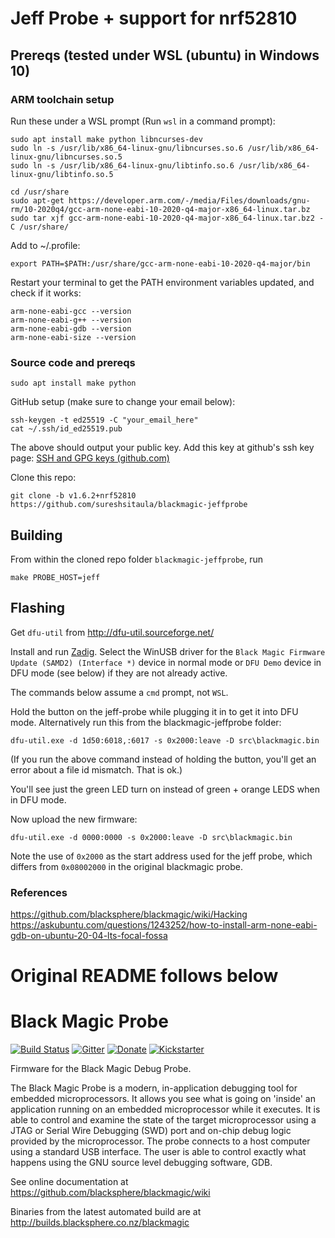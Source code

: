 Jeff Probe + support for nrf52810
=================

## Prereqs (tested under WSL (ubuntu) in Windows 10)

### ARM toolchain setup
Run these under a WSL prompt (Run `wsl` in a command prompt):
```
sudo apt install make python libncurses-dev
sudo ln -s /usr/lib/x86_64-linux-gnu/libncurses.so.6 /usr/lib/x86_64-linux-gnu/libncurses.so.5
sudo ln -s /usr/lib/x86_64-linux-gnu/libtinfo.so.6 /usr/lib/x86_64-linux-gnu/libtinfo.so.5

cd /usr/share
sudo apt-get https://developer.arm.com/-/media/Files/downloads/gnu-rm/10-2020q4/gcc-arm-none-eabi-10-2020-q4-major-x86_64-linux.tar.bz
sudo tar xjf gcc-arm-none-eabi-10-2020-q4-major-x86_64-linux.tar.bz2 -C /usr/share/
```

Add to ~/.profile:
```
export PATH=$PATH:/usr/share/gcc-arm-none-eabi-10-2020-q4-major/bin
```

Restart your terminal to get the PATH environment variables updated, and check if it works:
```
arm-none-eabi-gcc --version
arm-none-eabi-g++ --version
arm-none-eabi-gdb --version
arm-none-eabi-size --version
```

### Source code and prereqs
```
sudo apt install make python
```

GitHub setup (make sure to change your email below):
```
ssh-keygen -t ed25519 -C "your_email_here"
cat ~/.ssh/id_ed25519.pub
```
The above should output your public key. Add this key at github's ssh key page: [SSH and GPG keys (github.com)](https://github.com/settings/keys)	

Clone this repo:
```
git clone -b v1.6.2+nrf52810 https://github.com/sureshsitaula/blackmagic-jeffprobe
```

Building
----
From within the cloned repo folder `blackmagic-jeffprobe`, run
```
make PROBE_HOST=jeff
```

Flashing
----
Get `dfu-util` from http://dfu-util.sourceforge.net/

Install and run [Zadig](https://zadig.akeo.ie/). Select the WinUSB driver for the `Black Magic Firmware Update (SAMD2) (Interface *)` device in normal mode or `DFU Demo` device in DFU mode (see below) if they are not already active.

The commands below assume a `cmd` prompt, not `WSL`.

Hold the button on the jeff-probe while plugging it in to get it into DFU mode. Alternatively run this from the blackmagic-jeffprobe folder:
```
dfu-util.exe -d 1d50:6018,:6017 -s 0x2000:leave -D src\blackmagic.bin
```

(If you run the above command instead of holding the button, you'll get an error about a file id mismatch. That is ok.)

You'll see just the green LED turn on instead of green + orange LEDS when in DFU mode.

Now upload the new firmware:
```
dfu-util.exe -d 0000:0000 -s 0x2000:leave -D src\blackmagic.bin
```
Note the use of `0x2000` as the start address used for the jeff probe, which differs from `0x08002000` in the original blackmagic probe.

### References
https://github.com/blacksphere/blackmagic/wiki/Hacking
https://askubuntu.com/questions/1243252/how-to-install-arm-none-eabi-gdb-on-ubuntu-20-04-lts-focal-fossa

# Original README follows below

Black Magic Probe
=================

[![Build Status](https://travis-ci.org/blacksphere/blackmagic.svg?branch=master)](https://travis-ci.org/blacksphere/blackmagic)
[![Gitter](https://badges.gitter.im/Join%20Chat.svg)](https://gitter.im/blacksphere/blackmagic?utm_source=badge&utm_medium=badge&utm_campaign=pr-badge)
[![Donate](https://img.shields.io/badge/paypal-donate-blue.svg)](https://www.paypal.com/cgi-bin/webscr?cmd=_s-xclick&hosted_button_id=N84QYNAM2JJQG)
[![Kickstarter](https://img.shields.io/badge/kickstarter-back%20us-14e16e.svg)](https://www.kickstarter.com/projects/esden/1bitsy-and-black-magic-probe-demystifying-arm-prog)

Firmware for the Black Magic Debug Probe.

The Black Magic Probe is a modern, in-application debugging tool for
embedded microprocessors. It allows you see what is going on 'inside' an
application running on an embedded microprocessor while it executes. It is
able to control and examine the state of the target microprocessor using a
JTAG or Serial Wire Debugging (SWD) port and on-chip debug logic provided
by the microprocessor. The probe connects to a host computer using a
standard USB interface. The user is able to control exactly what happens
using the GNU source level debugging software, GDB.

See online documentation at https://github.com/blacksphere/blackmagic/wiki

Binaries from the latest automated build are at http://builds.blacksphere.co.nz/blackmagic
